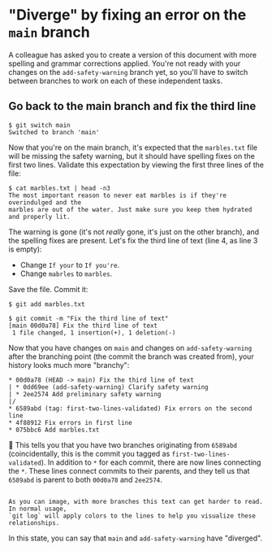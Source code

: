 # "Diverge" by fixing an error on the `main` branch

A colleague has asked you to create a version of this document with more spelling and
grammar corrections applied. You're not ready with your changes on the
`add-safety-warning` branch yet, so you'll have to switch between branches to work on
each of these independent tasks.


## Go back to the main branch and fix the third line

```
$ git switch main
Switched to branch 'main'
```

Now that you're on the main branch, it's expected that the `marbles.txt` file will be
missing the safety warning, but it should have spelling fixes on the first two lines.
Validate this expectation by viewing the first three lines of the file:

```
$ cat marbles.txt | head -n3
The most important reason to never eat marbles is if they're overindulged and the
marbles are out of the water. Just make sure you keep them hydrated and properly lit.

```

The warning is gone (it's not _really_ gone, it's just on the other branch), and the
spelling fixes are present. Let's fix the third line of text (line 4, as line 3 is
empty):

- Change `If your` to `If you're`.
- Change `mabrles` to `marbles`.

Save the file. Commit it:

```
$ git add marbles.txt

$ git commit -m "Fix the third line of text"
[main 00d0a78] Fix the third line of text
 1 file changed, 1 insertion(+), 1 deletion(-)
```

Now that you have changes on `main` and changes on `add-safety-warning` after the
branching point (the commit the branch was created from), your history looks much more
"branchy":

```
* 00d0a78 (HEAD -> main) Fix the third line of text
| * 0dd69ee (add-safety-warning) Clarify safety warning
| * 2ee2574 Add preliminary safety warning
|/  
* 6589abd (tag: first-two-lines-validated) Fix errors on the second line
* 4f88912 Fix errors in first line
* 075bbc6 Add marbles.txt
```

🎉 This tells you that you have two branches originating from `6589abd` (coincidentally,
this is the commit you tagged as `first-two-lines-validated`). In addition to `*` for
each commit, there are now lines connecting the `*`. These lines connect commits to
their parents, and they tell us that `6589abd` is parent to both `00d0a78` and
`2ee2574`. 

```{note}

As you can image, with more branches this text can get harder to read. In normal usage,
`git log` will apply colors to the lines to help you visualize these relationships.
```

In this state, you can say that `main` and `add-safety-warning` have "diverged".
